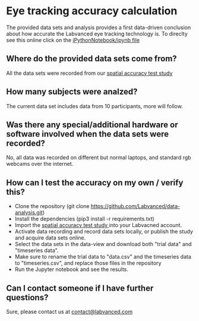 # Eye tracking accuracy calculation
The provided data sets and analysis provides a first data-driven conclusion about how accurate the Labvanced eye tracking technology is.
To direclty see this online click on the [iPythonNotebook/ipynb file](https://github.com/Labvanced/data-analysis/blob/master/EyeTrackerAccuracy/eyetracking_accuracy.ipynb)

## Where do the provided data sets come from?
All the data sets were recorded from our [spatial accuracy test study ](https://www.labvanced.com/page/library/12990)

## How many subjects were analzed?
The current data set includes data from 10 participants, more will follow.

## Was there any special/additional hardware or software involved when the data sets were recorded?
No, all data was recorded on different but normal laptops, and standard rgb webcams over the internet.

## How can I test the accuracy on my own / verify this?
- Clone the repository (git clone https://github.com/Labvanced/data-analysis.git)
- Install the dependencies (pip3 install -r requirements.txt) 
- Import the [spatial accuracy test study ](https://www.labvanced.com/page/library/12990) into your Labvacned account.
- Activate data recording and record data sets locally, or publish the study and acquire data sets online.
- Select the data sets in the data-view and download both "trial data" and "timeseries data".
- Make sure to rename the trial data  to "data.csv" and the timeseries data to "timeseries.csv", and replace those files in the repository
- Run the Jupyter notebook and see the results.


## Can I contact someone if I have further questions?
Sure, please contact us at contact@labvanced.com 


